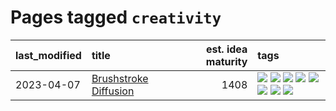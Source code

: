 # Pages tagged `creativity`

|last_modified|title|est. idea maturity|tags
|:---|:---|---:|:---|
|2023-04-07|[Brushstroke Diffusion](../brushstroke-diffusion.md)|1408|[![](https://img.shields.io/badge/tag-artisticstyletransfer-a682e)](../tags/artisticstyletransfer.md) [![](https://img.shields.io/badge/tag-creativity-1661bc)](../tags/creativity.md) [![](https://img.shields.io/badge/tag-deepgenerativemodeling-296bb1)](../tags/deepgenerativemodeling.md) [![](https://img.shields.io/badge/tag-experimental-a68128)](../tags/experimental.md) [![](https://img.shields.io/badge/tag-image_processing-8e95e2)](../tags/image_processing.md) [![](https://img.shields.io/badge/tag-modeltraining-606780)](../tags/modeltraining.md) [![](https://img.shields.io/badge/tag-painting-9a9fc4)](../tags/painting.md) [![](https://img.shields.io/badge/tag-wip-29349d)](../tags/wip.md)|
